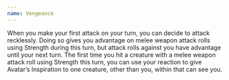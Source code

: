 ```yaml
---
name: Vengeance
---
```

When you make your first attack on your turn, you can decide to attack recklessly. Doing so gives you
advantage on melee weapon attack rolls using Strength during this turn, but attack rolls against you have
advantage until your next turn. The first time you hit a creature with a melee weapon attack roll using
Strength this turn, you can use your reaction to give Avatar’s Inspiration to one creature, other than you,
within <me-distance length="30"> that can see you.
